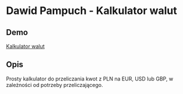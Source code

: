 # Dawid Pampuch - Kalkulator walut

## Demo

[Kalkulator walut](https://dawidpampuch.github.io/currency-calculator/)

## Opis

Prosty kalkulator do przeliczania kwot z PLN na EUR, USD lub GBP, w zależności od potrzeby przeliczającego.
